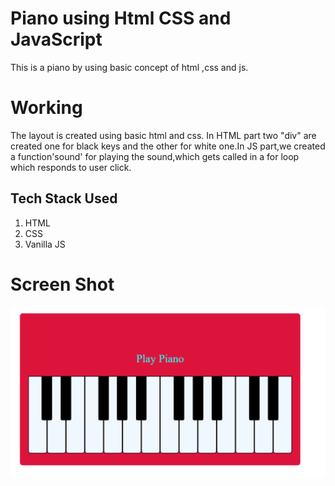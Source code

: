 # Piano using Html CSS and JavaScript
This is a piano by using basic concept of html ,css and js.
# Working
The layout is created using basic html and css. In HTML part two "div" are created one for black keys and the other for white one.In JS part,we created a function'sound' for playing the sound,which gets called in a for loop which responds to user click.
## Tech Stack Used
1. HTML
2. CSS
3. Vanilla JS
# Screen Shot
![](screenshot/piano.png)

